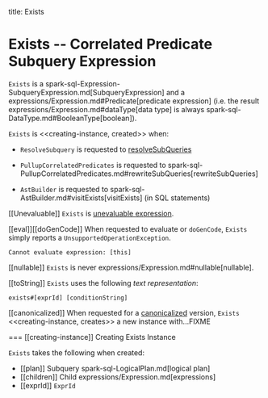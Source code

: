 title: Exists

# Exists -- Correlated Predicate Subquery Expression

`Exists` is a spark-sql-Expression-SubqueryExpression.md[SubqueryExpression] and a expressions/Expression.md#Predicate[predicate expression] (i.e. the result expressions/Expression.md#dataType[data type] is always spark-sql-DataType.md#BooleanType[boolean]).

`Exists` is <<creating-instance, created>> when:

* `ResolveSubquery` is requested to [resolveSubQueries](../logical-analysis-rules/ResolveSubquery.md#resolveSubQueries)

* `PullupCorrelatedPredicates` is requested to spark-sql-PullupCorrelatedPredicates.md#rewriteSubQueries[rewriteSubQueries]

* `AstBuilder` is requested to spark-sql-AstBuilder.md#visitExists[visitExists] (in SQL statements)

[[Unevaluable]]
`Exists` is [unevaluable expression](Unevaluable.md).

[[eval]][[doGenCode]]
When requested to evaluate or `doGenCode`, `Exists` simply reports a `UnsupportedOperationException`.

```
Cannot evaluate expression: [this]
```

[[nullable]]
`Exists` is never expressions/Expression.md#nullable[nullable].

[[toString]]
`Exists` uses the following *text representation*:

```
exists#[exprId] [conditionString]
```

[[canonicalized]]
When requested for a [canonicalized](../physical-operators/BroadcastMode.md#canonicalized) version, `Exists` <<creating-instance, creates>> a new instance with...FIXME

=== [[creating-instance]] Creating Exists Instance

`Exists` takes the following when created:

* [[plan]] Subquery spark-sql-LogicalPlan.md[logical plan]
* [[children]] Child expressions/Expression.md[expressions]
* [[exprId]] `ExprId`
